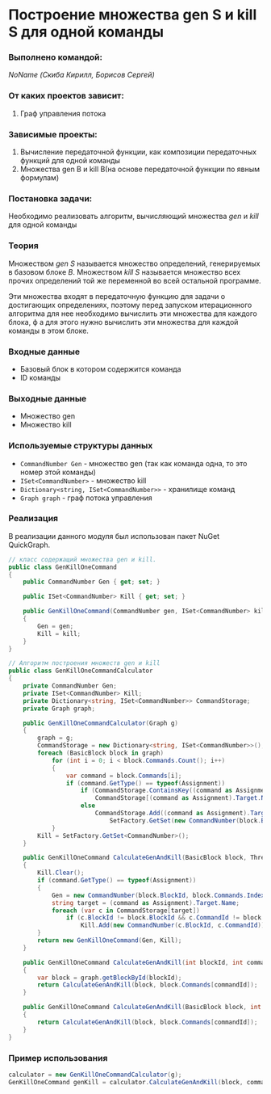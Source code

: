 # Построение множества gen S и kill S для одной команды

### Выполнено командой:
*NoName (Скиба Кирилл, Борисов Сергей)*

### От каких проектов зависит:
1. Граф управления потока

### Зависимые проекты:
1. Вычисление передаточной функции, как композиции передаточных функций для одной команды
2. Множества gen B и kill B(на основе передаточной функции по явным формулам)

### Постановка задачи:
Необходимо реализовать алгоритм, вычисляющий множества *gen* и *kill* для одной команды

### Теория
Множеством *gen S* называется множество определений, генерируемых в базовом блоке *B*. Множеством *kill S* называется множество всех прочих определений той же переменной во всей остальной программе.

Эти множества входят в передаточную функцию для задачи о достигающих определениях, поэтому перед запуском итерационного алгоритма для нее необходимо вычислить эти множества для каждого блока,
ф а для этого нужно вычислить эти множества для каждой команды в этом блоке.

### Входные данные
- Базовый блок в котором содержится команда
- ID команды

### Выходные данные
- Множество gen
- Множество kill


### Используемые структуры данных
- `CommandNumber Gen` - множество gen (так как команда одна, то это номер этой команды)
- `ISet<CommandNumber>` - множество kill
- `Dictionary<string, ISet<CommandNumber>>` - хранилище команд
- `Graph graph` - граф потока управления


### Реализация

В реализации данного модуля был использован пакет NuGet QuickGraph.

```cs
// класс содержащий множества gen и kill.
public class GenKillOneCommand
{
    public CommandNumber Gen { get; set; }

    public ISet<CommandNumber> Kill { get; set; }

    public GenKillOneCommand(CommandNumber gen, ISet<CommandNumber> kill)
    {
        Gen = gen;
        Kill = kill;
    }
}

// Алгоритм построения множеств gen и kill
public class GenKillOneCommandCalculator
{
    private CommandNumber Gen;
    private ISet<CommandNumber> Kill;
    private Dictionary<string, ISet<CommandNumber>> CommandStorage;
    private Graph graph;

    public GenKillOneCommandCalculator(Graph g)
    {
        graph = g;
        CommandStorage = new Dictionary<string, ISet<CommandNumber>>();
        foreach (BasicBlock block in graph)
            for (int i = 0; i < block.Commands.Count(); i++)
            {
                var command = block.Commands[i];
                if (command.GetType() == typeof(Assignment))
                    if (CommandStorage.ContainsKey((command as Assignment).Target.Name))
                        CommandStorage[(command as Assignment).Target.Name].Add(new CommandNumber(block.BlockId, i));
                    else
                        CommandStorage.Add((command as Assignment).Target.Name,
                            SetFactory.GetSet(new CommandNumber(block.BlockId, i)));
            }
        Kill = SetFactory.GetSet<CommandNumber>();
    }

    public GenKillOneCommand CalculateGenAndKill(BasicBlock block, ThreeAddressCommand command)
    {
        Kill.Clear();
        if (command.GetType() == typeof(Assignment))
        {
            Gen = new CommandNumber(block.BlockId, block.Commands.IndexOf(command));
            string target = (command as Assignment).Target.Name;
            foreach (var c in CommandStorage[target])
                if (c.BlockId != block.BlockId && c.CommandId != block.Commands.IndexOf(command))
                    Kill.Add(new CommandNumber(c.BlockId, c.CommandId));
        }
        return new GenKillOneCommand(Gen, Kill);
    }

    public GenKillOneCommand CalculateGenAndKill(int blockId, int commandId)
    {
        var block = graph.getBlockById(blockId);
        return CalculateGenAndKill(block, block.Commands[commandId]);
    }

    public GenKillOneCommand CalculateGenAndKill(BasicBlock block, int commandId)
    {
        return CalculateGenAndKill(block, block.Commands[commandId]);
    }
}
```

### Пример использования
```cs
calculator = new GenKillOneCommandCalculator(g);
GenKillOneCommand genKill = calculator.CalculateGenAndKill(block, commandNumber);
```
